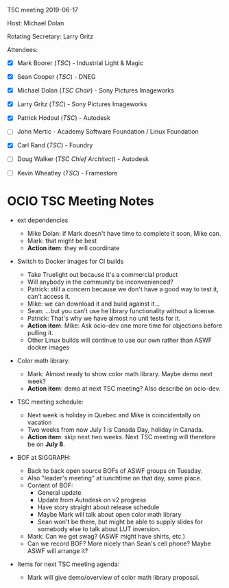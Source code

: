 <!--
SPDX-License-Identifier: CC-BY-4.0
Copyright Contributors to the OpenColorIO Project.
-->



TSC meeting 2019-06-17

Host: Michael Dolan

Rotating Secretary: Larry Gritz

Attendees:
  * [x] Mark Boorer (_TSC_) - Industrial Light & Magic
  * [x] Sean Cooper (_TSC_) - DNEG
  * [x] Michael Dolan (_TSC Chair_) - Sony Pictures Imageworks
  * [x] Larry Gritz (_TSC_) - Sony Pictures Imageworks
  * [x] Patrick Hodoul (_TSC_) - Autodesk
  * [ ] John Mertic - Academy Software Foundation / Linux Foundation
  * [x] Carl Rand (_TSC_) - Foundry
  * [ ] Doug Walker (_TSC Chief Architect_) - Autodesk
  * [ ] Kevin Wheatley (_TSC_) - Framestore


# **OCIO TSC Meeting Notes**


* ext dependencies
    - Mike Dolan: if Mark doesn't have time to complete it soon, Mike can.
    - Mark: that might be best
    - **Action item**: they will coordinate


* Switch to Docker images for CI builds
    - Take Truelight out because it's a commercial product
    - Will anybody in the community be inconvenienced?
    - Patrick: still a concern because we don't have a good way to test it, can't access it.
    - Mike: we can download it and build against it...
    - Sean: ...but you can't use he library functionality without a license.
    - Patrick: That's why we have almost no unit tests for it.
    - **Action item**: Mike: Ask ocio-dev one more time for objections before pulling it.
    - Other Linux builds will continue to use our own rather than ASWF docker images


* Color math library:
    - Mark: Almost ready to show color math library. Maybe demo next week?
    - **Action item**: demo at next TSC meeting? Also describe on ocio-dev.

* TSC meeting schedule:
    - Next week is holiday in Quebec and Mike is coincidentally on vacation
    - Two weeks from now July 1 is Canada Day, holiday in Canada.
    - **Action item**: skip next two weeks. Next TSC meeting will therefore be on **July 8**.


* BOF at SIGGRAPH:
    - Back to back open source BOFs of ASWF groups on Tuesday.
    - Also "leader's meeting" at lunchtime on that day, same place.
    - Content of BOF: 
        * General update
        * Update from Autodesk on v2 progress
        * Have story straight about release schedule
        * Maybe Mark will talk about open color math library
        * Sean won't be there, but might be able to supply slides for somebody else to talk about LUT inversion.
    - Mark: Can we get swag? (ASWF might have shirts, etc.)
    - Can we record BOF? More nicely than Sean's cell phone? Maybe ASWF will arrange it?

* Items for next TSC meeting agenda:
    - Mark will give demo/overview of color math library proposal.

